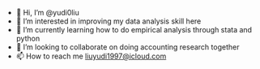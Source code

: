 - 👋 Hi, I’m @yudi0liu
- 👀 I’m interested in improving my data analysis skill here
- 🌱 I’m currently learning how to do empirical analysis through stata and python
- 💞️ I’m looking to collaborate on doing accounting research together
- 📫 How to reach me liuyudi1997@icloud.com

<!---
yudi0liu/yudi0liu is a ✨ special ✨ repository because its `README.md` (this file) appears on your GitHub profile.
You can click the Preview link to take a look at your changes.
--->
